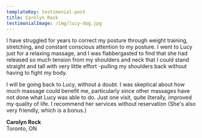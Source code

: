 ```yaml
---
templateKey: testimonial-post
title: Carolyn Rock
testimonialImage: /img/lucy-dog.jpg
---
```

I have struggled for years to correct my posture through weight training, stretching, and constant conscious attention to my posture. I went to Lucy just for a relaxing massage, and I was flabbergasted to find that she had released so much tension from my shoulders and neck that I could stand straight and tall with very little effort -pulling my shoulders back without having to fight my body.

I will be going back to Lucy, without a doubt. I was skeptical about how much massage could benefit me, particularly since other massages have not done what Lucy was able to do. Just one visit, quite literally, improved my quality of life. I recommend her services without reservation (She's also very friendly, which is a bonus.)

**Carolyn Rock**\
Toronto, ON

